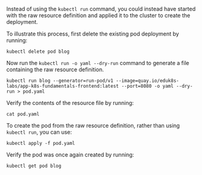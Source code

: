Instead of using the `kubectl run` command, you could instead have started with the raw resource definition and applied it to the cluster to create the deployment.

To illustrate this process, first delete the existing pod deployment by running:

```execute
kubectl delete pod blog
```

Now run the `kubectl run -o yaml --dry-run` command to generate a file containing the raw resource definition.

```execute
kubectl run blog --generator=run-pod/v1 --image=quay.io/eduk8s-labs/app-k8s-fundamentals-frontend:latest --port=8080 -o yaml --dry-run > pod.yaml
```

Verify the contents of the resource file by running:

```execute
cat pod.yaml
```

To create the pod from the raw resource definition, rather than using `kubectl run`, you can use:

```execute
kubectl apply -f pod.yaml
```

Verify the pod was once again created by running:

```execute
kubectl get pod blog
```

